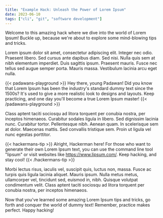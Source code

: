 ```yaml
---
title: "Example Hack: Unleash the Power of Lorem Ipsum"
date: 2023-06-10
tags: ["cli", "git", "software development"]
---
```


Welcome to this amazing hack where we dive into the world of Lorem Ipsum! Buckle up, because we're about to explore some mind-blowing tips and tricks.

Lorem ipsum dolor sit amet, consectetur adipiscing elit. Integer nec odio. Praesent libero. Sed cursus ante dapibus diam. Sed nisi. Nulla quis sem at nibh elementum imperdiet. Duis sagittis ipsum. Praesent mauris. Fusce nec tellus sed augue semper porta. Mauris massa. Vestibulum lacinia arcu eget nulla.

{{< padawans-playground >}}
Hey there, young Padawan! Did you know that Lorem Ipsum has been the industry's standard dummy text since the 1500s? It's used to give a more realistic look to designs and layouts. Keep practicing, and one day you'll become a true Lorem Ipsum master!
{{< /padawans-playground >}}

Class aptent taciti sociosqu ad litora torquent per conubia nostra, per inceptos himenaeos. Curabitur sodales ligula in libero. Sed dignissim lacinia nunc. Curabitur tortor. Pellentesque nibh. Aenean quam. In scelerisque sem at dolor. Maecenas mattis. Sed convallis tristique sem. Proin ut ligula vel nunc egestas porttitor.

{{< hackermans-tip >}}
Alright, Hackerman here! For those who want to generate their own Lorem Ipsum text, you can use the command line tool "lipsum" or visit websites like https://www.lipsum.com/. Keep hacking, and stay cool!
{{< /hackermans-tip >}}

Morbi lectus risus, iaculis vel, suscipit quis, luctus non, massa. Fusce ac turpis quis ligula lacinia aliquet. Mauris ipsum. Nulla metus metus, ullamcorper vel, tincidunt sed, euismod in, nibh. Quisque volutpat condimentum velit. Class aptent taciti sociosqu ad litora torquent per conubia nostra, per inceptos himenaeos.

Now that you've learned some amazing Lorem Ipsum tips and tricks, go forth and conquer the world of dummy text! Remember, practice makes perfect. Happy hacking!